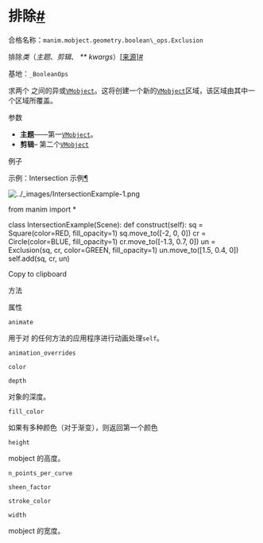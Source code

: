 # 排除[#](#exclusion "此标题的固定链接")

合格名称：`manim.mobject.geometry.boolean\_ops.Exclusion`

排除*类*（_主题_、_剪辑_、 _\*\* kwargs_）[\[来源\]](../_modules/manim/mobject/geometry/boolean_ops.html#Exclusion)[#](#manim.mobject.geometry.boolean_ops.Exclusion "此定义的固定链接")

基地：`_BooleanOps`

求两个 之间的异或[`VMobject`](manim.mobject.types.vectorized_mobject.VMobject.html#manim.mobject.types.vectorized_mobject.VMobject "manim.mobject.types.vectorized_mobject.VMobject")。这将创建一个新的[`VMobject`](manim.mobject.types.vectorized_mobject.VMobject.html#manim.mobject.types.vectorized_mobject.VMobject "manim.mobject.types.vectorized_mobject.VMobject")区域，该区域由其中一个区域所覆盖。

参数

- **主题**——第一[`VMobject`](manim.mobject.types.vectorized_mobject.VMobject.html#manim.mobject.types.vectorized_mobject.VMobject "manim.mobject.types.vectorized_mobject.VMobject")。
- **剪辑**– 第二个[`VMobject`](manim.mobject.types.vectorized_mobject.VMobject.html#manim.mobject.types.vectorized_mobject.VMobject "manim.mobject.types.vectorized_mobject.VMobject")

例子

示例：Intersection 示例[¶](#intersectionexample)

![../_images/IntersectionExample-1.png](../_images/IntersectionExample-1.png)

from manim import \*

class IntersectionExample(Scene):
def construct(self):
sq = Square(color=RED, fill_opacity=1)
sq.move_to(\[-2, 0, 0\])
cr = Circle(color=BLUE, fill_opacity=1)
cr.move_to(\[-1.3, 0.7, 0\])
un = Exclusion(sq, cr, color=GREEN, fill_opacity=1)
un.move_to(\[1.5, 0.4, 0\])
self.add(sq, cr, un)

Copy to clipboard

方法

属性

`animate`

用于对 的任何方法的应用程序进行动画处理`self`。

`animation_overrides`

`color`

`depth`

对象的深度。

`fill_color`

如果有多种颜色（对于渐变），则返回第一个颜色

`height`

mobject 的高度。

`n_points_per_curve`

`sheen_factor`

`stroke_color`

`width`

mobject 的宽度。
